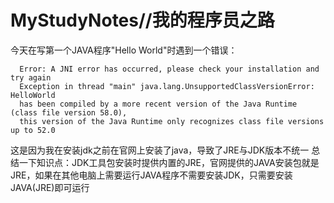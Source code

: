 # MyStudyNotes//我的程序员之路

  今天在写第一个JAVA程序"Hello World"时遇到一个错误：

      Error: A JNI error has occurred, please check your installation and try again
      Exception in thread "main" java.lang.UnsupportedClassVersionError: HelloWorld
      has been compiled by a more recent version of the Java Runtime (class file version 58.0), 
      this version of the Java Runtime only recognizes class file versions up to 52.0
  
  这是因为我在安装jdk之前在官网上安装了java，导致了JRE与JDK版本不统一
  总结一下知识点：JDK工具包安装时提供内置的JRE，官网提供的JAVA安装包就是JRE，如果在其他电脑上需要运行JAVA程序不需要安装JDK，只需要安装JAVA(JRE)即可运行
